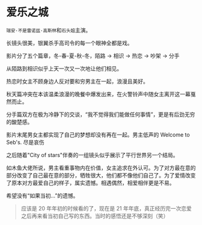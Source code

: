 # 爱乐之城

`瑞安·不是雷诺兹·高斯林`和`石头姐`主演。

长镜头很美，银翼杀手高司令的每一个眼神全都是戏。

影片分了五个篇章，冬-春-夏-秋-冬，陌路 -> 相识 -> 热恋 -> 吵架 -> 分手

从陌路到相识似乎上天一次又一次地让他们相见。

热恋时女主不顾身边人反对要和穷男主在一起，浪漫且美好。

秋天篇冲突在本该温柔浪漫的晚餐中爆发出来，在火警铃声中随女主离开这一幕戛然而止。

分手篇双方在极为冷静下的交谈，“我不觉得我们能做任何事情”，更是有后劲无穷的酸楚感。

影片末尾男女主都实现了自己的梦想却没有再在一起。男主低声的 Welcome to Seb's. 尽是哀伤

之后随着"City of stars"伴奏的一组镜头似乎展示了平行世界另一个结局。

如木鱼大佬所说，男主看重事物内在价值，女主追求在外认可。为了对方最在意的部分改变了自己最在意的部分，牺牲很大，他们都不像他们自己了。为了爱情改变了原本对方最爱自己的样子，属实遗憾。相遇偶然，相爱相伴更是不易。

希望没有“如果当初…”的遗憾。

> 应该是 20 年年初的时候看的了，现在是 21 年年底，真正经历完一次恋爱之后再来看当初自己写的东西。当时的感悟还是不够深刻（笑）
